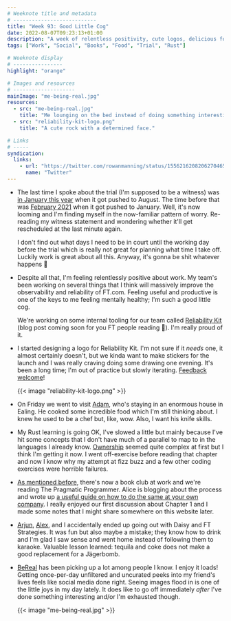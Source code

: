 ```yaml
---
# Weeknote title and metadata
# ---------------------------
title: "Week 93: Good Little Cog"
date: 2022-08-07T09:23:13+01:00
description: "A week of relentless positivity, cute logos, delicious food, Rust, book clubs, tequila, BeReal, and reading witness statements."
tags: ["Work", "Social", "Books", "Food", "Trial", "Rust"]

# Weeknote display
# ----------------
highlight: "orange"

# Images and resources
# --------------------
mainImage: "me-being-real.jpg"
resources:
  - src: "me-being-real.jpg"
    title: "Me lounging on the bed instead of doing something interesting."
  - src: "reliability-kit-logo.png"
    title: "A cute rock with a determined face."

# Links
# -----
syndication:
  links:
    - url: "https://twitter.com/rowanmanning/status/1556216208206270465"
      name: "Twitter"
---
```


  * The last time I spoke about the trial (I'm supposed to be a witness) was [in January this year](/weeknotes/64/) when it got pushed to August. The time before that was [February 2021](/weeknotes/16/) when it got pushed to January. Well, it's now looming and I'm finding myself in the now-familiar pattern of worry. Re-reading my witness statement and wondering whether it'll get rescheduled at the last minute again.

    I don't find out what days I need to be in court until the working day before the trial which is really not great for planning what time I take off. Luckily work is great about all this. Anyway, it's gonna be shit whatever happens :tada:

  * Despite all that, I'm feeling relentlessly positive about work. My team's been working on several things that I think will massively improve the observability and reliability of FT.com. Feeling useful and productive is one of the keys to me feeling mentally healthy; I'm such a good little cog.

    We're working on some internal tooling for our team called [Reliability Kit](https://github.com/financial-Times/dotcom-reliability-kit#readme) (blog post coming soon for you FT people reading :eyes:). I'm really proud of it.
  
  * I started designing a logo for Reliability Kit. I'm not sure if it _needs_ one, it almost certainly doesn't, but we kinda want to make stickers for the launch and I was really craving doing some drawing one evening. It's been a long time; I'm out of practice but slowly iterating. [Feedback welcome](https://github.com/Financial-Times/dotcom-reliability-kit/pull/103)!

    {{< image "reliability-kit-logo.png" >}}

  * On Friday we went to visit [Adam](https://twitter.com/uxtremist), who's staying in an enormous house in Ealing. He cooked some incredible food which I'm still thinking about. I knew he used to be a chef but, like, wow. Also, I want his knife skills.

  * My Rust learning is going OK, I've slowed a little but mainly because I've hit some concepts that I don't have much of a parallel to map to in the languages I already know. [Ownership](https://doc.rust-lang.org/book/ch04-00-understanding-ownership.html) seemed quite complex at first but I think I'm getting it now. I went off-exercise before reading that chapter and now I know why my attempt at fizz buzz and a few other coding exercises were horrible failures.

  * [As mentioned before](/weeknotes/92/), there's now a book club at work and we're reading The Pragmatic Programmer. Alice is blogging about the process and wrote up [a useful guide on how to do the same at your own company](https://medium.com/ft-product-technology/book-club-the-pragmatic-programmer-2886fe053ef). I really enjoyed our first discussion about Chapter 1 and I made some notes that I might share somewhere on this website later.

  * [Arjun](https://www.thegadhian.com/), [Alex](https://alexwilson.tech/), and I accidentally ended up going out with Daisy and FT Strategies. It was fun but also maybe a mistake; they know how to drink and I'm glad I saw sense and went home instead of following them to karaoke. Valuable lesson learned: tequila and coke does not make a good replacement for a Jägerbomb.

  * [BeReal](https://bere.al/) has been picking up a lot among people I know. I enjoy it loads! Getting once-per-day unfiltered and uncurated peeks into my friend's lives feels like social media done right. Seeing images flood in is one of the little joys in my day lately. It does like to go off immediately _after_ I've done something interesting and/or I'm exhausted though.

    {{< image "me-being-real.jpg" >}}
